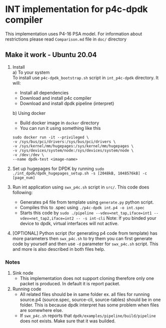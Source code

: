 # INT implementation for p4c-dpdk compiler
This implementation uses P4-16 PSA model. For information about restrictions please read `Comparison.md` file in `doc/` directory

## Make it work - Ubuntu 20.04
1. Install\
    a) To your system \
        To install use `p4c-dpdk_bootstrap.sh` script in `int_p4c-dpdk` directory. It will:
    * Install all dependencies
    * Download and install p4c compiler
    * Download and install dpdk pipeline (interpret)

    b) Using docker
    * Build docker image in `docker` directory
    * You can run it using something like this
    ```
    sudo docker run -it --privileged \
    -v /sys/bus/pci/drivers:/sys/bus/pci/drivers \
    -v /sys/kernel/mm/hugepages:/sys/kernel/mm/hugepages \
    -v /sys/devices/system/node:/sys/devices/system/node \
    -v /dev:/dev \
    --name dpdk-test <image-name>
    ```
2.  Set up hugepages for DPDK by running `sudo ./int_dpdk/dpdk_hugepages_setup.sh -s [2048kB, 1048576kB] -c [page_num]`
3. Run int application using `swx_p4c.sh` script in `src/`. This code does following:
    * Generates p4 file from template using `generate.py` python script.
    * Compiles this to .spec using `./p4c-dpdk int.p4 -o int.spec`
    * Starts this code by `sudo ./pipeline --vdev=net_tap,iface=int1 --vdev=net_tap2,iface=int2 -- -s int-cli` 
    Note: If you binded your device to dpdk, virtual interfaces will not active.
4. [OPTIONAL]
    Python script (for generating p4 code from template) has more parameters then `swx_p4c.sh` to try them you can first generate code by yourself and then use `-d` parameter for `swx_p4c.sh` script. This and more is also described in both files help.

### Notes
1. Sink node
    * This implementation does not support cloning therefore only one packet is produced. In default it is report packet.
2. Running code
    * All related files should be in same folder ex. all files for running source.p4 (source.spec, source-cli, source-tables) should be in one folder. This is because dpdk interpret has some problem when files are somewhere else.
    * If `swx_p4c.sh` reports that `dpdk/examples/pipeline/build/pipeline` does not exists. Make sure that it was builded.
